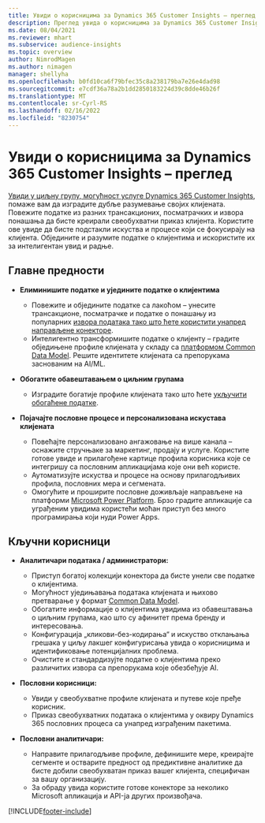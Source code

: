 ```yaml
---
title: Увиди о корисницима за Dynamics 365 Customer Insights – преглед
description: Преглед увида о корисницима за Dynamics 365 Customer Insights.
ms.date: 08/04/2021
ms.reviewer: mhart
ms.subservice: audience-insights
ms.topic: overview
author: NimrodMagen
ms.author: nimagen
manager: shellyha
ms.openlocfilehash: b0fd10ca6f79bfec35c8a238179ba7e26e4dad98
ms.sourcegitcommit: e7cdf36a78a2b1dd2850183224d39c8dde46b26f
ms.translationtype: MT
ms.contentlocale: sr-Cyrl-RS
ms.lasthandoff: 02/16/2022
ms.locfileid: "8230754"
---
```

# <a name="audience-insights-for-dynamics-365-customer-insights-overview"></a>Увиди о корисницима за Dynamics 365 Customer Insights – преглед

[Увиди у циљну групу, могућност услуге Dynamics 365 Customer Insights](https://dynamics.microsoft.com/ai/customer-insights/audience-insights-capability/), помаже вам да изградите дубље разумевање својих клијената. Повежите податке из разних трансакционих, посматрачких и извора понашања да бисте креирали свеобухватни приказ клијента. Користите ове увиде да бисте подстакли искуства и процесе који се фокусирају на клијента. Обједините и разумите податке о клијентима и искористите их за интелигентан увид и радње.

## <a name="main-benefits"></a>Главне предности 

- **Елиминишите податке и уједините податке о клијентима**

  - Повежите и обједините податке са лакоћом – унесите трансакционе, посматрачке и податке о понашању из популарних [извора података тако што ћете користити унапред направљене конекторе](data-sources.md).
  - Интелигентно трансформишите податке о клијенту – градите обједињене профиле клијената у складу са [платформом Common Data Model](/common-data-model/). Решите идентитете клијената са препорукама заснованим на AI/ML.

- **Обогатите обавештавањем о циљним групама**

  - Изградите богатије профиле клијената тако што ћете [укључити обогаћене податке](enrichment-hub.md).  

- **Појачајте пословне процесе и персонализована искустава клијената**

  - Повећајте персонализовано ангажовање на више канала – оснажите стручњаке за маркетинг, продају и услуге. Користите готове увиде и прилагођене картице профила корисника које се интегришу са пословним апликацијама које они већ користе.
  - Аутоматизујте искуства и процесе на основу прилагодљивих профила, пословних мера и сегмената.
  - Омогућите и проширите пословне доживљаје направљене на платформи [Microsoft Power Platform](https://powerplatform.microsoft.com/). Брзо градите апликације са уграђеним увидима користећи моћан приступ без много програмирања који нуди Power Apps.  

## <a name="key-audiences"></a>Кључни корисници

- **Аналитичари података / администратори:**

  - Приступ богатој колекцији конектора да бисте унели све податке о клијентима.
  - Могућност уједињавања података клијената и њихово претварање у формат [Common Data Model](/common-data-model/).
  - Обогатите информације о клијентима увидима из обавештавања о циљним групама, као што су афинитет према бренду и интересовања.
  - Конфигурација „кликови-без-кодирања“ и искуство отклањања грешака у циљу лакшег конфигурисања увида о корисницима и идентификовање потенцијалних проблема.
  - Очистите и стандардизујте податке о клијентима преко различитих извора са препорукама које обезбеђује AI.  

- **Пословни корисници:**

  - Увиди у свеобухватне профиле клијената и путеве које пређе корисник.
  - Приказ свеобухватних података о клијентима у оквиру Dynamics 365 пословних процеса са унапред изграђеним пакетима.

- **Пословни аналитичари:**

  - Направите прилагодљиве профиле, дефинишите мере, креирајте сегменте и остварите предност од предиктивне аналитике да бисте добили свеобухватан приказ вашег клијента, специфичан за вашу организацију.  
  - За обраду увида користите готове конекторе за неколико Microsoft апликација и API-ја других произвођача.

[!INCLUDE[footer-include](../includes/footer-banner.md)]